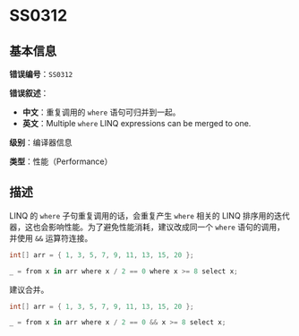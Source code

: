 ﻿# SS0312
## 基本信息

**错误编号**：`SS0312`

**错误叙述**：

* **中文**：重复调用的 `where` 语句可归并到一起。
* **英文**：Multiple `where` LINQ expressions can be merged to one.

**级别**：编译器信息

**类型**：性能（Performance）

## 描述

LINQ 的 `where` 子句重复调用的话，会重复产生 `where` 相关的 LINQ 排序用的迭代器，这也会影响性能。为了避免性能消耗，建议改成同一个 `where` 语句的调用，并使用 `&&` 运算符连接。

```csharp
int[] arr = { 1, 3, 5, 7, 9, 11, 13, 15, 20 };

_ = from x in arr where x / 2 == 0 where x >= 8 select x;
```

建议合并。

```csharp
int[] arr = { 1, 3, 5, 7, 9, 11, 13, 15, 20 };

_ = from x in arr where x / 2 == 0 && x >= 8 select x;
```

